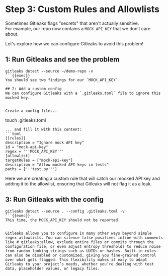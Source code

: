 # Step 3: Custom Rules and Allowlists

Sometimes Gitleaks flags "secrets" that aren't actually sensitive.  
For example, our repo now contains a `MOCK_API_KEY` that we don’t care about. 


Let's explore how we can configure Gitleaks to avoid this problem!

## 1: Run Gitleaks and see the problem

```
gitleaks detect --source ~/demo-repo -v
```{{exec}}
You should see two findings for our `MOCK_API_KEY`.

## 2: Add a custom config
We can configure Gitleaks with a `.gitleaks.toml` file to ignore this mocked key. 


Create a config file...
```
touch .gitleaks.toml
```{{exec}}
... and fill it with this content:
```toml
[[rules]]
description = "Ignore mock API key"
id = "mock-api-key"
regex = '''MOCK_API_KEY'''
[allowlist]
targetRules = ["mock-api-key"]
description = "Allow mocked API keys in tests"
paths = ['''test.py''']
```

Here we are creating a custom rule that will catch our mocked API key and adding it to the allowlist, ensuring that Gitleaks will not flag it as a leak.

## 3: Run Gitleaks with the config
```
gitleaks detect --source . --config .gitleaks.toml -v
```{{exec}}
This time, the MOCK_API_KEY should not be reported.


Gitleaks allows you to configure in many other ways beyond simple regex allowlists. You can silence false positives inline with comments like # gitleaks:allow, exclude entire files or commits through the configuration file, or even adjust entropy thresholds to reduce noise from random-looking strings such as UUIDs or hashes. Built-in rules can also be disabled or customized, giving you fine-grained control over what gets flagged. This flexibility makes it easy to adapt Gitleaks to your project’s needs, whether you’re dealing with test data, placeholder values, or legacy files.